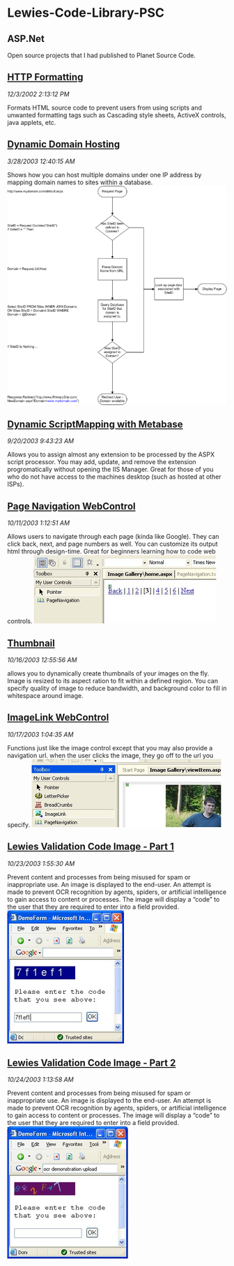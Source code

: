 # Lewies-Code-Library-PSC

## ASP.Net

Open source projects that I had published to Planet Source Code.

## [HTTP Formatting](./HTTPFormatting)

*12/3/2002 2:13:12 PM*

Formats HTML source code to prevent users from using scripts and unwanted formatting tags such as Cascading style sheets, ActiveX controls, java applets, etc.


## [Dynamic Domain Hosting](./DynamicDomainHosting)

*3/28/2003 12:40:15 AM*

Shows how you can host multiple domains under one IP address by mapping domain names to sites within a database.
![Screenshot of Dynamic Domain Hosting](DynamicDomainHosting/screenshot.gif)


## [Dynamic ScriptMapping with Metabase](./DynamicScriptMappingWithMetabase)

*9/20/2003 9:43:23 AM*

Allows you to assign almost any extension to be processed by the ASPX script processor. You may add, update, and remove the extension progromatically without opening the IIS Manager. Great for those of you who do not have access to the machines desktop (such as hosted at other ISPs).


## [Page Navigation WebControl](./PageNavigationWebControl)

*10/11/2003 1:12:51 AM*

Allows users to navigate through each page (kinda like Google). They can click back, next, and page numbers as well. You can customize its output html through design-time. Great for beginners learning how to code web controls.
![Screenshot of Page Navigation WebControl](PageNavigationWebControl/screenshot.jpg)


## [Thumbnail](./Thumbnail)

*10/16/2003 12:55:56 AM*

allows you to dynamically create thumbnails of your images on the fly. Image is resized to its aspect ration to fit within a defined region. You can specify quality of image to reduce bandwidth, and background color to fill in whitespace around image.


## [ImageLink WebControl](./ImageLinkWebControl)

*10/17/2003 1:04:35 AM*

Functions just like the image control except that you may also provide a navigation url. when the user clicks the image, they go off to the url you specify.
![Screenshot of ImageLink WebControl](ImageLinkWebControl/screenshot.jpg)


## [Lewies Validation Code Image - Part 1](./ValidationCodeImage1)

*10/23/2003 1:55:30 AM*

Prevent content and processes from being misused for spam or inappropriate use. An image is displayed to the end-user. An attempt is made to prevent OCR recognition by agents, spiders, or artificial intelligence to gain access to content or processes. The image will display a “code” to the user that they are required to enter into a field provided.
![Screenshot of Lewies Validation Code Image - Part 1](ValidationCodeImage1/screenshot.jpg)


## [Lewies Validation Code Image - Part 2](./ValidationCodeImage2)

*10/24/2003 1:13:58 AM*

Prevent content and processes from being misused for spam or inappropriate use. An image is displayed to the end-user. An attempt is made to prevent OCR recognition by agents, spiders, or artificial intelligence to gain access to content or processes. The image will display a “code” to the user that they are required to enter into a field provided.
![Screenshot of Lewies Validation Code Image - Part 2](ValidationCodeImage2/screenshot.jpg)


